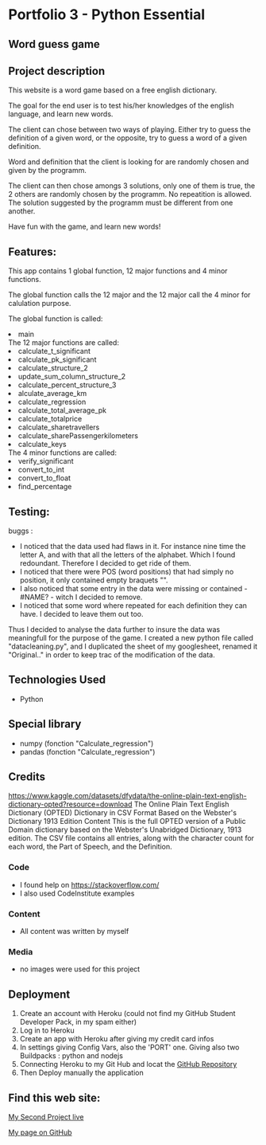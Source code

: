 # Portfolio 3 - Python Essential

## Word guess game

## Project description

This website is a word game based on a free english dictionary. 

The goal for the end user is to test his/her knowledges of the english language, and learn new words.

The client can chose between two ways of playing. Either try to guess the definition of a given word, or the opposite, try to guess a word of a given definition.

Word and definition that the client is looking for are randomly chosen and given by the programm.

The client can then chose amongs 3 solutions, only one of them is true, the 2 others are randomly chosen by the programm. No repeatition is allowed. The solution suggested by the programm must be different from one another.

Have fun with the game, and learn new words!


## Features:

This app contains 1 global function, 12 major functions and 4 minor functions.

The global function calls the 12 major and the 12 major call the 4 minor for calulation purpose.

The global function is called: 
<li>main</li>
The 12 major functions are called: 
<li>calculate_t_significant</li>
<li>calculate_pk_significant</li>
<li>calculate_structure_2</li>
<li>update_sum_column_structure_2</li>
<li>calculate_percent_structure_3</li>
<li>alculate_average_km</li>
<li>calculate_regression</li>
<li>calculate_total_average_pk</li>
<li>calculate_totalprice</li>
<li>calculate_sharetravellers</li>
<li>calculate_sharePassengerkilometers</li>
<li>calculate_keys</li>
The 4 minor functions are called:
<li>verify_significant</li>
<li>convert_to_int</li>
<li>convert_to_float</li>
<li>find_percentage</li>

## Testing:
buggs : 
- I noticed that the data used had flaws in it. For instance nine time the letter A, and with that all the letters of the alphabet. Which I found redoundant. Therefore I decided to get ride of them.
- I noticed that there were POS (word positions) that had simply no position, it only contained empty braquets "". 
- I also noticed that some entry in the data were missing or contained - #NAME? - witch I decided to remove.
- I noticed that some word where repeated for each definition they can have. I decided to leave them out too. 

Thus I decided to analyse the data further to insure the data was meaningfull for the purpose of the game. I created a new python file called "datacleaning.py", and I duplicated the sheet of my googlesheet, renamed it "Original.." in order to keep trac of the modification of the data.


## Technologies Used

- Python

## Special library

- numpy (fonction "Calculate_regression")
- pandas (fonction "Calculate_regression")

## Credits
https://www.kaggle.com/datasets/dfydata/the-online-plain-text-english-dictionary-opted?resource=download
The Online Plain Text English Dictionary (OPTED)
Dictionary in CSV Format Based on the Webster's Dictionary 1913 Edition
Content
This is the full OPTED version of a Public Domain dictionary based on the Webster's Unabridged Dictionary, 1913 edition. The CSV file contains all entries, along with the character count for each word, the Part of Speech, and the Definition.

### Code

- I found help on <https://stackoverflow.com/>
- I also used CodeInstitute examples

### Content

- All content was written by myself

### Media

- no images were used for this project

## Deployment

1. Create an account with Heroku (could not find my GitHub Student Developer Pack, in my spam either)
2. Log in to Heroku
3. Create an app with Heroku after giving my credit card infos
4. In settings giving Config Vars, also the 'PORT' one. Giving also two Buildpacks : python and nodejs
5. Connecting Heroku to my Git Hub and locat the [GitHub Repository](https://github.com/Cyril-CRGB/Portfolio3_Python_Essentials.git)
6. Then Deploy manually the application

## Find this web site:

[My Second Project live](https://portfolio3-python-essentials-d35a77840b91.herokuapp.com/)

[My page on GitHub](https://github.com/Cyril-CRGB/Portfolio3_Python_Essentials.git)